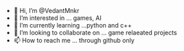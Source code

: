 - 👋 Hi, I’m @VedantMnkr
- 👀 I’m interested in ... games, AI
- 🌱 I’m currently learning ...python and c++
- 💞️ I’m looking to collaborate on ... game relaeated projects
- 📫 How to reach me ... through github only

<!---
VedantMnkr/VedantMnkr is a ✨ special ✨ repository because its `README.md` (this file) appears on your GitHub profile.
You can click the Preview link to take a look at your changes.
--->
